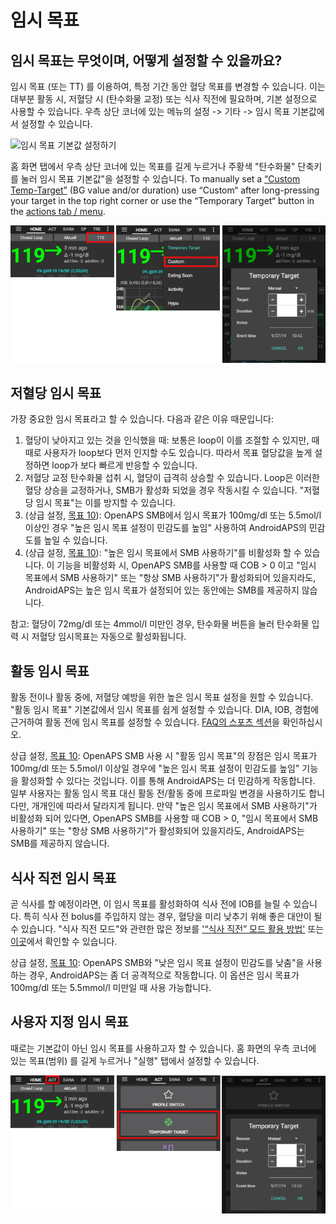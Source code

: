 # 임시 목표

## 임시 목표는 무엇이며, 어떻게 설정할 수 있을까요?

임시 목표 (또는 TT) 를 이용하여, 특정 기간 동안 혈당 목표를 변경할 수 있습니다. 이는 대부분 활동 시, 저혈당 시 (탄수화물 교정) 또는 식사 직전에 필요하며, 기본 설정으로 사용할 수 있습니다. 우측 상단 코너에 있는 메뉴의 설정 -> 기타 -> 임시 목표 기본값에서 설정할 수 있습니다.

![임시 목표 기본값 설정하기](../images/TempTarget_Default.png)

홈 화면 탭에서 우측 상단 코너에 있는 목표를 길게 누르거나 주황색 "탄수화물" 단축키를 눌러 임시 목표 기본값"을 설정할 수 있습니다. To manually set a [“Custom Temp-Target”](../Usage/temptarget#custom-temp-target) (BG value and/or duration) use “Custom“ after long-pressing your target in the top right corner or use the “Temporary Target“ button in the [actions tab / menu](../Configuration/Config-Builder#actions).

![임시 목표 설정하기](../images/TempTarget_Set2.png)

## 저혈당 임시 목표

가장 중요한 임시 목표라고 할 수 있습니다. 다음과 같은 이유 때문입니다:

1. 혈당이 낮아지고 있는 것을 인식했을 때: 보통은 loop이 이를 조절할 수 있지만, 때때로 사용자가 loop보다 먼저 인지할 수도 있습니다. 따라서 목표 혈당값을 높게 설정하면 loop가 보다 빠르게 반응할 수 있습니다.
2. 저혈당 교정 탄수화물 섭취 시, 혈당이 급격히 상승할 수 있습니다. Loop은 이러한 혈당 상승을 교정하거나, SMB가 활성화 되었을 경우 작동시킬 수 있습니다. "저혈당 임시 목표"는 이를 방지할 수 있습니다. 
3. (상급 설정, [목표 10](../Usage/Objectives#objective-10-enabling-additional-oref1-features-for-daytime-use-such-as-super-micro-bolus-smb)): OpenAPS SMB에서 임시 목표가 100mg/dl 또는 5.5mol/l 이상인 경우 "높은 임시 목표 설정이 민감도를 높임" 사용하여 AndroidAPS의 민감도를 높일 수 있습니다.
4. (상급 설정, [목표 10](../Usage/Objectives#objective-10-enabling-additional-oref1-features-for-daytime-use-such-as-super-micro-bolus-smb)): "높은 임시 목표에서 SMB 사용하기"를 비활성화 할 수 있습니다. 이 기능을 비활성화 시, OpenAPS SMB를 사용할 때 COB > 0 이고 "임시 목표에서 SMB 사용하기" 또는 "항상 SMB 사용하기"가 활성화되어 있을지라도, AndroidAPS는 높은 임시 목표가 설정되어 있는 동안에는 SMB를 제공하지 않습니다. 

참고: 혈당이 72mg/dl 또는 4mmol/l 미만인 경우, 탄수화물 버튼을 눌러 탄수화물 입력 시 저혈당 임시목표는 자동으로 활성화됩니다.

## 활동 임시 목표

활동 전이나 활동 중에, 저혈당 예방을 위한 높은 임시 목표 설정을 원할 수 있습니다. "활동 임시 목표" 기본값에서 임시 목표를 쉽게 설정할 수 있습니다. DIA, IOB, 경험에 근거하여 활동 전에 임시 목표를 설정할 수 있습니다. [FAQ의 스포츠 섹션](../Getting-Started/FAQ#sports)을 확인하십시오.

상급 설정, [목표 10](../Usage/Objectives#objective-10-enabling-additional-oref1-features-for-daytime-use-such-as-super-micro-bolus-smb): OpenAPS SMB 사용 시 "활동 임시 목표"의 장점은 임시 목표가 100mg/dl 또는 5.5mol/l 이상일 경우에 "높은 임시 목표 설정이 민감도를 높임" 기능을 활성화할 수 있다는 것입니다. 이를 통해 AndroidAPS는 더 민감하게 작동합니다. 일부 사용자는 활동 임시 목표 대신 활동 전/활동 중에 프로파일 변경을 사용하기도 합니다만, 개개인에 따라서 달라지게 됩니다. 만약 "높은 임시 목표에서 SMB 사용하기"가 비활성화 되어 있다면, OpenAPS SMB를 사용할 때 COB > 0, "임시 목표에서 SMB 사용하기" 또는 "항상 SMB 사용하기"가 활성화되어 있을지라도, AndroidAPS는 SMB를 제공하지 않습니다.

## 식사 직전 임시 목표

곧 식사를 할 예정이라면, 이 임시 목표를 활성화하여 식사 전에 IOB를 늘릴 수 있습니다. 특히 식사 전 bolus를 주입하지 않는 경우, 혈당을 미리 낮추기 위해 좋은 대안이 될 수 있습니다. "식사 직전 모드"와 관련한 많은 정보를 ['“식사 직전” 모드 활용 방법'](https://diyps.org/2015/03/26/how-to-do-eating-soon-mode-diyps-lessons-learned/) 또는 [이곳](https://diyps.org/tag/eating-soon-mode/)에서 확인할 수 있습니다.

상급 설정, [목표 10](../Usage/Objectives#objective-10-enabling-additional-oref1-features-for-daytime-use-such-as-super-micro-bolus-smb): OpenAPS SMB와 "낮은 임시 목표 설정이 민감도를 낮춤"을 사용하는 경우, AndroidAPS는 좀 더 공격적으로 작동합니다. 이 옵션은 임시 목표가 100mg/dl 또는 5.5mmol/l 미만일 때 사용 가능합니다.

## 사용자 지정 임시 목표

때로는 기본값이 아닌 임시 목표를 사용하고자 할 수 있습니다. 홈 화면의 우측 코너에 있는 목표(범위) 를 길게 누르거나 "실행" 탭에서 설정할 수 있습니다.

![실행 탭을 통해 임시 목표 설정하기](../images/TempTarget_ActionTab.png)